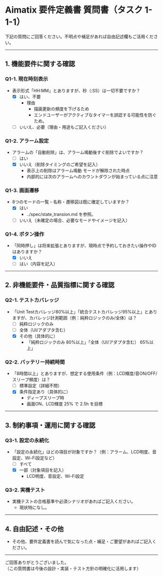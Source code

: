 # Aimatix 要件定義書 質問書（タスク 1-1-1）

下記の質問にご回答ください。不明点や補足があれば自由記述欄もご活用ください。

---

## 1. 機能要件に関する確認

### Q1-1. 現在時刻表示
- 表示形式「HH:MM」とありますが、秒（:SS）は一切不要ですか？  
  - [x] はい、不要
    - 理由
      - 描画更新の頻度を下げるため
      - エンドユーザーがアクティブなタイマーを誤認する可能性を防ぐため。
  - [ ] いいえ、必要（理由・用途もご記入ください）

### Q1-2. アラーム設定
- アラームの「自動削除」は、アラーム鳴動後すぐ削除でよいですか？  
  - [ ] はい  
  - [x] いいえ（削除タイミングのご希望を記入）
    - 表示上の削除はアラーム鳴動 モードが解除された時点
    - 内部的には次のアラームへのカウントダウンが始まっている点に注意

### Q1-3. 画面遷移
- 8つのモードの一覧・名称・遷移図は既に確定していますか？  
  - [x] はい
    - ../spec/state_transion.md を参照。
  - [ ] いいえ（未確定の場合、必要なモードやイメージを記入）

### Q1-4. ボタン操作
- 「同時押し」は将来拡張とありますが、現時点で予約しておきたい操作やIDはありますか？  
  - [x] いいえ
  - [ ] はい（内容を記入）

---

## 2. 非機能要件・品質指標に関する確認

### Q2-1. テストカバレッジ
- 「Unit Testカバレッジ80%以上」「統合テストカバレッジ95%以上」とありますが、カバレッジ計測範囲（例：純粋ロジックのみ/全体）は？  
  - [ ] 純粋ロジックのみ  
  - [ ] 全体（UI/アダプタ含む）  
  - [x] その他（具体的に）
    - 「純粋ロジックのみ 80%以上」「全体（UI/アダプタ含む） 65%以上」

### Q2-2. バッテリー持続時間
- 「8時間以上」とありますが、想定する使用条件（例：LCD輝度/音ON/OFF/スリープ頻度）は？  
  - [ ] 標準設定（詳細不問）  
  - [x] 条件指定あり（具体的に）
    - ディープスリープ時
    - 画面ON、LCD輝度 25% で 2.5h を目標

---

## 3. 制約事項・運用に関する確認

### Q3-1. 設定の永続化
- 「設定の永続化」はどの項目が対象ですか？（例：アラーム、LCD明度、音設定、Wi-Fi設定など）  
  - [ ] すべて  
  - [x] 一部（対象項目を記入）
    - LCD明度、音設定、Wi-Fi設定

### Q3-2. 実機テスト
- 実機テストの合格基準や必須シナリオがあればご記入ください。
  - 現状特になし。

---

## 4. 自由記述・その他

- その他、要件定義書を読んで気になった点・補足・ご要望があればご記入ください。

---

ご回答ありがとうございました。  
（この質問書は今後の設計・実装・テスト方針の明確化に活用します）